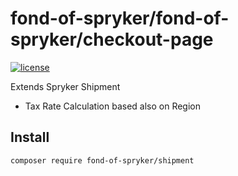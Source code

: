 # fond-of-spryker/fond-of-spryker/checkout-page
[![license](https://img.shields.io/github/license/mashape/apistatus.svg)](https://packagist.org/packages/fond-of-spryker/shipment)

Extends Spryker Shipment
 * Tax Rate Calculation based also on Region
  
## Install

```
composer require fond-of-spryker/shipment
```